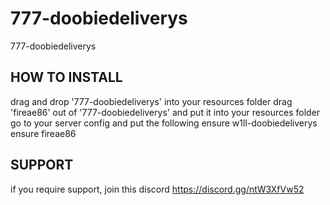 # 777-doobiedeliverys
777-doobiedeliverys

## HOW TO INSTALL
drag and drop '777-doobiedeliverys' into your resources folder
drag 'fireae86' out of '777-doobiedeliverys' and put it into your resources folder
go to your server config and put the following
ensure w1ll-doobiedeliverys
ensure fireae86

## SUPPORT
if you require support, join this discord https://discord.gg/ntW3XfVw52
